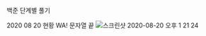 백준 단계별 풀기

2020 08 20 현황
WA! 문자열 끝
![스크린샷 2020-08-20 오후 1 21 24](https://user-images.githubusercontent.com/50133267/90717363-5c7ad580-e2ea-11ea-978d-b0dfc4a6ab82.png)

